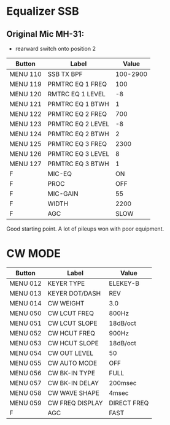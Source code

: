 
# Equalizer SSB
## Original Mic MH-31:
* rearward switch onto position 2


Button | Label | Value
---|---|---
MENU 110   | SSB TX BPF   | 100-2900
MENU 119   | PRMTRC EQ 1 FREQ   | 100
MENU 120   | RMTRC EQ 1 LEVEL   | -8
MENU 121   | PRMTRC EQ 1 BTWH   | 1
MENU 122   | PRMTRC EQ 2 FREQ   | 700
MENU 123   | PRMTRC EQ 2 LEVEL   | -8
MENU 124   | PRMTRC EQ 2 BTWH   | 2
MENU 125   | PRMTRC EQ 3 FREQ   | 2300
MENU 126   | PRMTRC EQ 3 LEVEL   | 8
MENU 127   | PRMTRC EQ 3 BTWH   | 1
F   | MIC-EQ   | ON
F   | PROC   | OFF
F   | MIC-GAIN  | 55
F   | WIDTH   | 2200
F   | AGC   | SLOW

Good starting point. A lot of pileups won with poor equipment.

# CW MODE

Button | Label | Value
---|---|---
MENU 012   | KEYER TYPE   | ELEKEY-B
MENU 013   | KEYER DOT/DASH | REV
MENU 014   | CW WEIGHT   | 3.0
MENU 050   | CW LCUT FREQ   | 800Hz
MENU 051   | CW LCUT SLOPE   | 18dB/oct
MENU 052   | CW HCUT FREQ  | 900Hz
MENU 053   | CW HCUT SLOPE   | 18dB/oct
MENU 054   | CW OUT LEVEL   | 50
MENU 055   | CW AUTO MODE   | OFF
MENU 056   | CW BK-IN TYPE   | FULL
MENU 057   | CW BK-IN DELAY   | 200msec
MENU 058   | CW WAVE SHAPE   | 4msec
MENU 059   | CW FREQ DISPLAY   | DIRECT FREQ 
F   | AGC   | FAST
